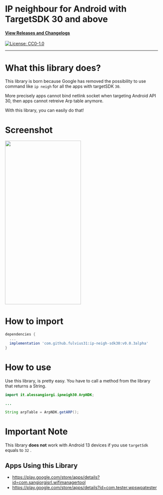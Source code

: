 # IP neighbour for Android with TargetSDK 30 and above

#### [View Releases and Changelogs](https://github.com/fulvius31/ip-neigh-sdk30/releases)

[![License: CC0-1.0](https://img.shields.io/badge/License-CC0_1.0-lightgrey.svg)](http://creativecommons.org/publicdomain/zero/1.0/)

---
# What this library does?

This library is born because Google has removed the possibility to use command like `ip neigh` for all the apps with targetSDK `30`.

More precisely apps cannot bind netlink socket when targeting Android API 30, then apps cannot retreive Arp table anymore.

With this library, you can easily do that!

# Screenshot
<img src="https://github.com/fulvius31/ip-neigh-sdk30/blob/main/ipneigh_screen.png" width="250" height="540">

# How to import

```gradle
dependencies {
  ...
  implementation 'com.github.fulvius31:ip-neigh-sdk30:v0.0.3alpha'
}
```

# How to use

Use this library, is pretty easy. You have to call a method from the library that returns a String.

``` java
import it.alessangiorgi.ipneigh30.ArpNDK;

...

String arpTable = ArpNDK.getARP();
```

# Important Note

This library **does not** work with Android 13 devices if you use `targetSdk` equals to `32` .

## Apps Using this Library

- https://play.google.com/store/apps/details?id=com.sangiorgisrl.wifimanagertool
- https://play.google.com/store/apps/details?id=com.tester.wpswpatester
